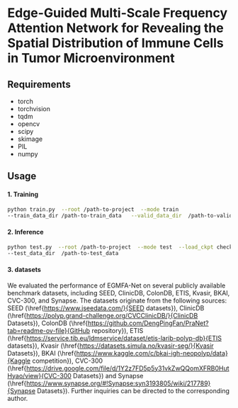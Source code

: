 #  Edge-Guided Multi-Scale Frequency Attention Network for Revealing the Spatial Distribution of Immune Cells in Tumor Microenvironment


##  Requirements

* torch
* torchvision 
* tqdm
* opencv
* scipy
* skimage
* PIL
* numpy

##  Usage

####  1. Training

```bash
python train.py  --root /path-to-project  --mode train
--train_data_dir /path-to-train_data   --valid_data_dir  /path-to-valid_data
```



####  2. Inference

```bash
python test.py  --root /path-to-project  --mode test  --load_ckpt checkpoint  
--test_data_dir  /path-to-test_data
```

#### 3. datasets
We evaluated the performance of EGMFA-Net on several publicly available benchmark datasets, including SEED, ClinicDB, ColonDB, ETIS, Kvasir, BKAI, CVC-300, and Synapse. The datasets originate from the following sources: SEED (\href{https://www.jseedata.com/}{SEED datasets}), ClinicDB (\href{https://polyp.grand-challenge.org/CVCClinicDB/}{ClinicDB Datasets}), ColonDB (\href{https://github.com/DengPingFan/PraNet?tab=readme-ov-file}{GitHub repository}), ETIS (\href{https://service.tib.eu/ldmservice/dataset/etis-larib-polyp-db}{ETIS datasets}), Kvasir (\href{https://datasets.simula.no/kvasir-seg/}{Kvasir Datasets}), BKAI (\href{https://www.kaggle.com/c/bkai-igh-neopolyp/data}{Kaggle competition}), CVC-300 (\href{https://drive.google.com/file/d/1Y2z7FD5p5y31vkZwQQomXFRB0HutHyao/view}{CVC-300 Datasets}) and Synapse (\href{https://www.synapse.org/#!Synapse:syn3193805/wiki/217789}{Synapse Datasets}). Further inquiries can be directed to the corresponding author.






